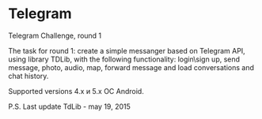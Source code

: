 # Telegram
Telegram Challenge, round 1

The task for round 1:
create a simple messanger based on Telegram API, using library TDLib, with the following functionality: login\sign up, send message, photo, audio, map, forward message and load conversations and chat history.

Supported versions 4.x и 5.x OC Android. 


P.S. Last update TdLib - may 19, 2015
